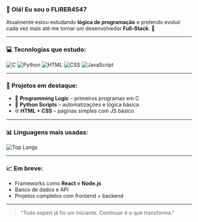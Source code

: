 ### 👋 Olá! Eu sou o FLIRER4547

Atualmente estou estudando **lógica de programação** e pretendo evoluir cada vez mais até me tornar um desenvolvedor **Full‑Stack**. 🚀

---

### 💻 Tecnologias que estudo:

![C](https://img.shields.io/badge/C-00599C?style=for-the-badge&logo=c&logoColor=white)
![Python](https://img.shields.io/badge/Python-3776AB?style=for-the-badge&logo=python&logoColor=white)
![HTML](https://img.shields.io/badge/HTML5-E34F26?style=for-the-badge&logo=html5&logoColor=white)
![CSS](https://img.shields.io/badge/CSS3-1572B6?style=for-the-badge&logo=css3&logoColor=white)
![JavaScript](https://img.shields.io/badge/JavaScript-F7DF1E?style=for-the-badge&logo=javascript&logoColor=black)

---

### 📂 Projetos em destaque:

- 🧠 **Programming Logic** – primeiros programas em C  
- 🐍 **Python Scripts** – automatizações e lógica básica  
- 🌐 **HTML + CSS** – páginas simples com JS básico

---

### 📊 Linguagens mais usadas:

![Top Langs](https://github-readme-stats.vercel.app/api/top-langs/?username=FLIRER4547&layout=compact&langs_count=8&theme=radical)

---

### 📈 Em breve:

- Frameworks como **React** e **Node.js**  
- Banco de dados e API  
- Projetos completos com frontend + backend

---

> “Todo expert já foi um iniciante. Continuar é o que transforma.”  

